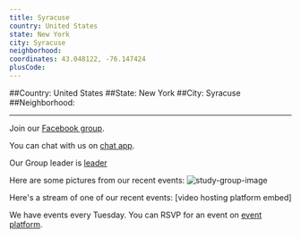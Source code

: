 ```yaml
---
title: Syracuse
country: United States
state: New York
city: Syracuse
neighborhood: 
coordinates: 43.048122, -76.147424
plusCode:
---
```


##Country: United States
##State: New York
##City: Syracuse
##Neighborhood: 
*****
Join our [Facebook group](https://www.facebook.com/groups/free.code.camp.syracuse).

You can chat with us on [chat app]().

Our Group leader is [leader]()

Here are some pictures from our recent events:
![study-group-image]()

Here's a stream of one of our recent events:
[video hosting platform embed]

We have events every Tuesday. You can RSVP for an event on [event platform]().
